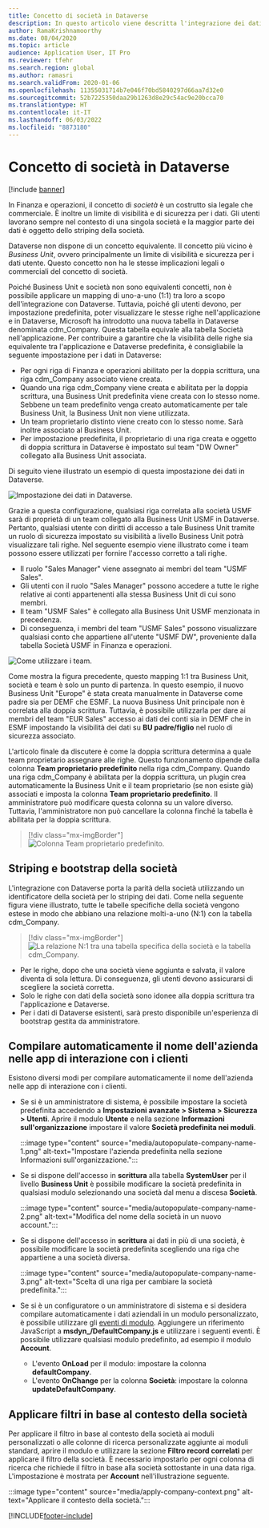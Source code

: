 ```yaml
---
title: Concetto di società in Dataverse
description: In questo articolo viene descritta l'integrazione dei dati della società tra Finance and Operations e Dataverse.
author: RamaKrishnamoorthy
ms.date: 08/04/2020
ms.topic: article
audience: Application User, IT Pro
ms.reviewer: tfehr
ms.search.region: global
ms.author: ramasri
ms.search.validFrom: 2020-01-06
ms.openlocfilehash: 11355031714b7e046f70bd5840297d66aa7d32e0
ms.sourcegitcommit: 52b7225350daa29b1263d8e29c54ac9e20bcca70
ms.translationtype: HT
ms.contentlocale: it-IT
ms.lasthandoff: 06/03/2022
ms.locfileid: "8873180"
---
```

# <a name="company-concept-in-dataverse"></a>Concetto di società in Dataverse

[!include [banner](../../includes/banner.md)]




In Finanza e operazioni, il concetto di *società* è un costrutto sia legale che commerciale. È inoltre un limite di visibilità e di sicurezza per i dati. Gli utenti lavorano sempre nel contesto di una singola società e la maggior parte dei dati è oggetto dello striping della società.

Dataverse non dispone di un concetto equivalente. Il concetto più vicino è *Business Unit*, ovvero principalmente un limite di visibilità e sicurezza per i dati utente. Questo concetto non ha le stesse implicazioni legali o commerciali del concetto di società.

Poiché Business Unit e società non sono equivalenti concetti, non è possibile applicare un mapping di uno-a-uno (1:1) tra loro a scopo dell'integrazione con Dataverse. Tuttavia, poiché gli utenti devono, per impostazione predefinita, poter visualizzare le stesse righe nell'applicazione e in Dataverse, Microsoft ha introdotto una nuova tabella in Dataverse denominata cdm\_Company. Questa tabella equivale alla tabella Società nell'applicazione. Per contribuire a garantire che la visibilità delle righe sia equivalente tra l'applicazione e Dataverse predefinita, è consigliabile la seguente impostazione per i dati in Dataverse:

+ Per ogni riga di Finanza e operazioni abilitato per la doppia scrittura, una riga cdm\_Company associato viene creata.
+ Quando una riga cdm\_Company viene creata e abilitata per la doppia scrittura, una Business Unit predefinita viene creata con lo stesso nome. Sebbene un team predefinito venga creato automaticamente per tale Business Unit, la Business Unit non viene utilizzata.
+ Un team proprietario distinto viene creato con lo stesso nome. Sarà inoltre associato al Business Unit.
+ Per impostazione predefinita, il proprietario di una riga creata e oggetto di doppia scrittura in Dataverse è impostato sul team "DW Owner" collegato alla Business Unit associata.

Di seguito viene illustrato un esempio di questa impostazione dei dati in Dataverse.

![Impostazione dei dati in Dataverse.](media/dual-write-company-1.png)

Grazie a questa configurazione, qualsiasi riga correlata alla società USMF sarà di proprietà di un team collegato alla Business Unit USMF in Dataverse. Pertanto, qualsiasi utente con diritti di accesso a tale Business Unit tramite un ruolo di sicurezza impostato su visibilità a livello Business Unit potrà visualizzare tali righe. Nel seguente esempio viene illustrato come i team possono essere utilizzati per fornire l'accesso corretto a tali righe.

+ Il ruolo "Sales Manager" viene assegnato ai membri del team "USMF Sales".
+ Gli utenti con il ruolo "Sales Manager" possono accedere a tutte le righe relative ai conti appartenenti alla stessa Business Unit di cui sono membri.
+ Il team "USMF Sales" è collegato alla Business Unit USMF menzionata in precedenza.
+ Di conseguenza, i membri del team "USMF Sales" possono visualizzare qualsiasi conto che appartiene all'utente "USMF DW", proveniente dalla tabella Società USMF in Finanza e operazioni.

![Come utilizzare i team.](media/dual-write-company-2.png)

Come mostra la figura precedente, questo mapping 1:1 tra Business Unit, società e team è solo un punto di partenza. In questo esempio, il nuovo Business Unit "Europe" è stata creata manualmente in Dataverse come padre sia per DEMF che ESMF. La nuova Business Unit principale non è correlata alla doppia scrittura. Tuttavia, è possibile utilizzarla per dare ai membri del team "EUR Sales" accesso ai dati dei conti sia in DEMF che in ESMF impostando la visibilità dei dati su **BU padre/figlio** nel ruolo di sicurezza associato.

L'articolo finale da discutere è come la doppia scrittura determina a quale team proprietario assegnare alle righe. Questo funzionamento dipende dalla colonna **Team proprietario predefinito** nella riga cdm\_Company. Quando una riga cdm\_Company è abilitata per la doppia scrittura, un plugin crea automaticamente la Business Unit e il team proprietario (se non esiste già) associati e imposta la colonna **Team proprietario predefinito**. Il amministratore può modificare questa colonna su un valore diverso. Tuttavia, l'amministratore non può cancellare la colonna finché la tabella è abilitata per la doppia scrittura.

> [!div class="mx-imgBorder"]
![Colonna Team proprietario predefinito.](media/dual-write-default-owning-team.jpg)

## <a name="company-striping-and-bootstrapping"></a>Striping e bootstrap della società

L'integrazione con Dataverse porta la parità della società utilizzando un identificatore della società per lo striping dei dati. Come nella seguente figura viene illustrato, tutte le tabelle specifiche della società vengono estese in modo che abbiano una relazione molti-a-uno (N:1) con la tabella cdm\_Company.

> [!div class="mx-imgBorder"]
![La relazione N:1 tra una tabella specifica della società e la tabella cdm_Company.](media/dual-write-bootstrapping.png)

+ Per le righe, dopo che una società viene aggiunta e salvata, il valore diventa di sola lettura. Di conseguenza, gli utenti devono assicurarsi di scegliere la società corretta.
+ Solo le righe con dati della società sono idonee alla doppia scrittura tra l'applicazione e Dataverse.
+ Per i dati di Dataverse esistenti, sarà presto disponibile un'esperienza di bootstrap gestita da amministratore.


## <a name="autopopulate-company-name-in-customer-engagement-apps"></a>Compilare automaticamente il nome dell'azienda nelle app di interazione con i clienti

Esistono diversi modi per compilare automaticamente il nome dell'azienda nelle app di interazione con i clienti.

+ Se si è un amministratore di sistema, è possibile impostare la società predefinita accedendo a **Impostazioni avanzate > Sistema > Sicurezza > Utenti**. Aprire il modulo **Utente** e nella sezione **Informazioni sull'organizzazione** impostare il valore **Società predefinita nei moduli**.

    :::image type="content" source="media/autopopulate-company-name-1.png" alt-text="Impostare l'azienda predefinita nella sezione Informazioni sull'organizzazione.":::

+ Se si dispone dell'accesso in **scrittura** alla tabella **SystemUser** per il livello **Business Unit** è possibile modificare la società predefinita in qualsiasi modulo selezionando una società dal menu a discesa **Società**.

    :::image type="content" source="media/autopopulate-company-name-2.png" alt-text="Modifica del nome della società in un nuovo account.":::

+ Se si dispone dell'accesso in **scrittura** ai dati in più di una società, è possibile modificare la società predefinita scegliendo una riga che appartiene a una società diversa.

    :::image type="content" source="media/autopopulate-company-name-3.png" alt-text="Scelta di una riga per cambiare la società predefinita.":::

+ Se si è un configuratore o un amministratore di sistema e si desidera compilare automaticamente i dati aziendali in un modulo personalizzato, è possibile utilizzare gli [eventi di modulo](/powerapps/developer/model-driven-apps/clientapi/events-forms-grids). Aggiungere un riferimento JavaScript a **msdyn_/DefaultCompany.js** e utilizzare i seguenti eventi. È possibile utilizzare qualsiasi modulo predefinito, ad esempio il modulo **Account**.

    + L'evento **OnLoad** per il modulo: impostare la colonna **defaultCompany**.
    + L'evento **OnChange** per la colonna **Società**: impostare la colonna **updateDefaultCompany**.

## <a name="apply-filtering-based-on-the-company-context"></a>Applicare filtri in base al contesto della società

Per applicare il filtro in base al contesto della società ai moduli personalizzati o alle colonne di ricerca personalizzate aggiunte ai moduli standard, aprire il modulo e utilizzare la sezione **Filtro record correlati** per applicare il filtro della società. È necessario impostarlo per ogni colonna di ricerca che richiede il filtro in base alla società sottostante in una data riga. L'impostazione è mostrata per **Account** nell'illustrazione seguente.

:::image type="content" source="media/apply-company-context.png" alt-text="Applicare il contesto della società.":::



[!INCLUDE[footer-include](../../../../includes/footer-banner.md)]